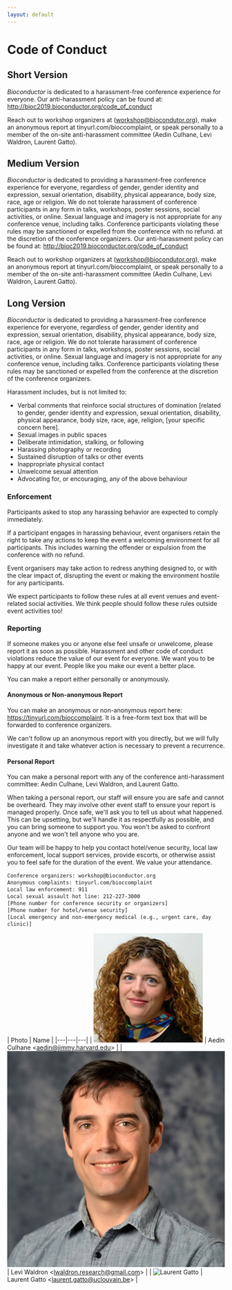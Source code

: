 ```yaml
---
layout: default
---
```


# Code of Conduct

## Short Version

_Bioconductor_ is dedicated to a harassment-free conference experience for everyone. 
Our anti-harassment policy can be found at: 
http://bioc2019.bioconductor.org/code_of_conduct

Reach out to workshop organizers at ([workshop@biocondutor.org][0]), make an anonymous report at tinyurl.com/bioccomplaint, or speak personally
to a member of the on-site anti-harassment committee (Aedin Culhane, Levi Waldron, Laurent Gatto).

## Medium Version

_Bioconductor_ is dedicated to providing a harassment-free conference experience for everyone, 
regardless of gender, gender identity and expression, sexual orientation, disability, 
physical appearance, body size, race, age or religion. We do not tolerate harassment of 
conference participants in any form in talks, workshops, poster sessions, social activities, 
or online. Sexual language and imagery is not appropriate for any conference venue, including talks. 
Conference participants violating these rules may be sanctioned or expelled from the conference with no refund.
at the discretion of the conference organizers. Our anti-harassment policy can be found at: http://bioc2019.bioconductor.org/code_of_conduct

Reach out to workshop organizers at ([workshop@biocondutor.org][0]), make an anonymous report at tinyurl.com/bioccomplaint, or speak personally
to a member of the on-site anti-harassment committee (Aedin Culhane, Levi Waldron, Laurent Gatto).

## Long Version

_Bioconductor_ is dedicated to providing a harassment-free conference experience for everyone, 
regardless of gender, gender identity and expression, sexual orientation, disability, 
physical appearance, body size, race, age or religion. We do not tolerate harassment of 
conference participants in any form in talks, workshops, poster sessions, social activities, 
or online. Sexual language and imagery is not appropriate for any conference venue, including talks. 
Conference participants violating these rules may be sanctioned or expelled from the conference 
at the discretion of the conference organizers. 

Harassment includes, but is not limited to:

* Verbal comments that reinforce social structures of domination [related to gender, gender identity and expression, sexual orientation, disability, physical appearance, body size, race, age, religion, [your specific concern here].
* Sexual images in public spaces
* Deliberate intimidation, stalking, or following 
* Harassing photography or recording
* Sustained disruption of talks or other events
* Inappropriate physical contact
* Unwelcome sexual attention
* Advocating for, or encouraging, any of the above behaviour 

### Enforcement

Participants asked to stop any harassing behavior are expected to comply immediately.

If a participant engages in harassing behaviour, event organisers retain the right to take any actions to keep the event a welcoming environment for all participants. This includes warning the offender or expulsion from the conference with no refund. 

Event organisers may take action to redress anything designed to, or with the clear impact of, disrupting the event or making the environment hostile for any participants. 

We expect participants to follow these rules at all event venues and event-related social activities. We think people should follow these rules outside event activities too! 

### Reporting

If someone makes you or anyone else feel unsafe or unwelcome, please report it as soon as possible. 
Harassment and other code of conduct violations reduce the value of our event for everyone. 
We want you to be happy at our event. People like you make our event a better place. 

You can make a report either personally or anonymously. 

#### Anonymous or Non-anonymous Report

You can make an anonymous or non-anonymous report here: https://tinyurl.com/bioccomplaint. It is a free-form text box that will be forwarded to conference organizers.

We can't follow up an anonymous report with you directly, but we will fully investigate it and take whatever action is necessary to prevent a recurrence. 

#### Personal Report

You can make a personal report with any of the conference anti-harassment committee: Aedin Culhane, Levi Waldron, and Laurent Gatto.

When taking a personal report, our staff will ensure you are safe and cannot be overheard. They may involve other event staff to ensure your report is managed properly. Once safe, we'll ask you to tell us about what happened. This can be upsetting, but we'll handle it as respectfully as possible, and you can bring someone to support you. You won't be asked to confront anyone and we won't tell anyone who you are. 

Our team will be happy to help you contact hotel/venue security, local law enforcement, local support services, provide escorts, or otherwise assist you to feel safe for the duration of the event. We value your attendance. 

    Conference organizers: workshop@bioconductor.org
    Anonymous complaints: tinyurl.com/bioccomplaint
    Local law enforcement: 911
    Local sexual assault hot line: 212-227-3000
    [Phone number for conference security or organizers] 
    [Phone number for hotel/venue security] 
    [Local emergency and non-emergency medical (e.g., urgent care, day clinic)] 

| Photo | Name |
|---|---|---|
| ![Aedin Culhane][1] | Aedin Culhane <[aedin@jimmy.harvard.edu][2]> |
| ![Levi Waldron][3] | Levi Waldron  <[lwaldron.research@gmail.com][4]> |
| ![Laurent Gatto][5] | Laurent Gatto <[laurent.gatto@uclouvain.be][6]> |

[0]: mailto:workshop@bioconductor.org?subject=BioC2019%20code-of-conduct
[1]: images/Aedin.jpg
[2]: mailto:aedin@jimmy.harvard.edu?subject=BioC2019%20code-of-conduct

[3]: images/Levi.png
[4]: mailto:lwaldron.research@gmail.com?subject=BioC2019%20Code-of-conduct
[5]: http://proteome.sysbiol.cam.ac.uk/lgatto/files/lgatto3.jpg
[6]: mailto:laurent.gatto@uclouvain.be?subject=BioC2019%20Code-of-conduct
